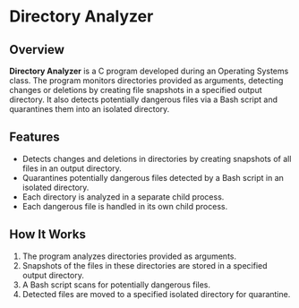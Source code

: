 # Directory Analyzer

## Overview
**Directory Analyzer** is a C program developed during an Operating Systems class. The program monitors directories provided as arguments, detecting changes or deletions by creating file snapshots in a specified output directory. It also detects potentially dangerous files via a Bash script and quarantines them into an isolated directory.

## Features
- Detects changes and deletions in directories by creating snapshots of all files in an output directory.
- Quarantines potentially dangerous files detected by a Bash script in an isolated directory.
- Each directory is analyzed in a separate child process.
- Each dangerous file is handled in its own child process.

## How It Works
1. The program analyzes directories provided as arguments.
2. Snapshots of the files in these directories are stored in a specified output directory.
3. A Bash script scans for potentially dangerous files.
4. Detected files are moved to a specified isolated directory for quarantine.


